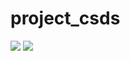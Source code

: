 # project_csds


<img src="https://github.com/pw2393/project_csds/blob/master/images/sjc.jpeg">

<img src="https://github.com/pw2393/project_csds/blob/master/images/kmeans.jpeg">

